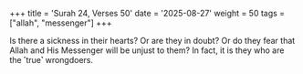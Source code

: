 +++
title = 'Surah 24, Verses 50'
date = '2025-08-27'
weight = 50
tags = ["allah", "messenger"]
+++

Is there a sickness in their hearts? Or are they in doubt? Or do they fear that Allah and His Messenger will be unjust to them? In fact, it is they who are the ˹true˺ wrongdoers.